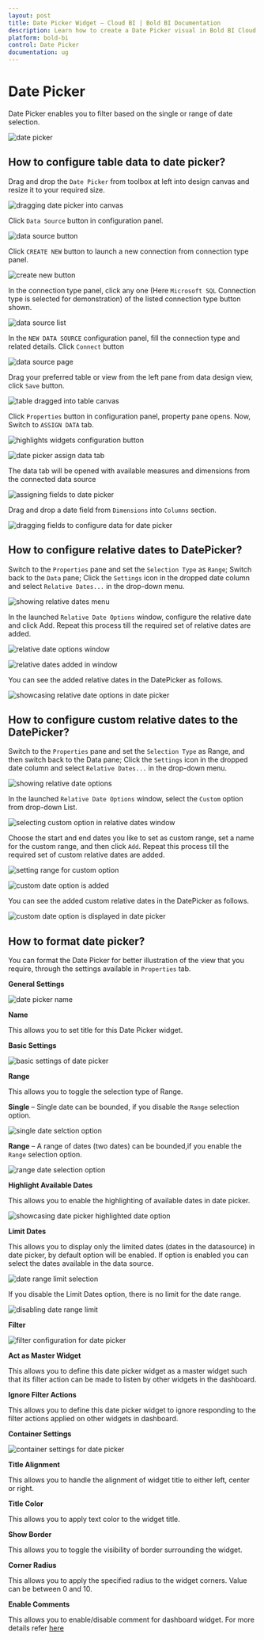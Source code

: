 ```yaml
---
layout: post
title: Date Picker Widget – Cloud BI | Bold BI Documentation
description: Learn how to create a Date Picker visual in Bold BI Cloud dashboard, configure data field and other settings.
platform: bold-bi
control: Date Picker
documentation: ug
---
```


# Date Picker

Date Picker enables you to filter based on the single or range of date selection. 

![date picker](/static/assets/cloud/visualizing-data/visualization-widgets/images/date-picker/datepicker.png)

## How to configure table data to date picker?

Drag and drop the `Date Picker` from toolbox at left into design canvas and resize it to your required size.

![dragging date picker into canvas](/static/assets/cloud/visualizing-data/visualization-widgets/images/date-picker/drop-widgets.png)

Click `Data Source` button in configuration panel.

![data source button](/static/assets/cloud/visualizing-data/visualization-widgets/images/databutton.png)

Click `CREATE NEW` button to launch a new connection from connection type panel.

![create new button](/static/assets/cloud/visualizing-data/visualization-widgets/images/datasourcebutton.png)

In the connection type panel, click any one (Here `Microsoft SQL` Connection type is selected for demonstration) of the listed connection type button shown.

![data source list](/static/assets/cloud/visualizing-data/visualization-widgets/images/datasourcelist.png)

In the `NEW DATA SOURCE` configuration panel, fill the connection type and related details. Click `Connect` button

![data source page](/static/assets/cloud/visualizing-data/visualization-widgets/images/Connectbutton.png)

Drag your preferred table or view from the left pane from data design view, click `Save` button.

![table dragged into table canvas](/static/assets/cloud/visualizing-data/visualization-widgets/images/virtualtable.png)

Click `Properties` button in configuration panel, property pane opens. Now, Switch to `ASSIGN DATA` tab.

![highlights widgets configuration button](/static/assets/cloud/visualizing-data/visualization-widgets/images/designerpropertiesbutton.png)

![date picker assign data tab](/static/assets/cloud/visualizing-data/visualization-widgets/images/date-picker/datepickerdatatab.png)

The data tab will be opened with available measures and dimensions from the connected data source

![assigning fields to date picker](/static/assets/cloud/visualizing-data/visualization-widgets/images/date-picker/datepickerassigndata.png)

Drag and drop a date field from `Dimensions` into `Columns` section.

![dragging fields to configure data for date picker](/static/assets/cloud/visualizing-data/visualization-widgets/images/date-picker/configure-widget.png)


## How to configure relative dates to DatePicker?

Switch to the `Properties` pane and set the `Selection Type` as `Range`; Switch back to the `Data` pane; Click the `Settings` icon in the dropped date column and select `Relative Dates...` in the drop-down menu.

![showing relative dates menu](/static/assets/cloud/visualizing-data/visualization-widgets/images/date-picker/relativedatesdatepicker.png)

In the launched `Relative Date Options` window, configure the relative date and click Add. Repeat this process till the required set of relative dates are added.

![relative date options window](/static/assets/cloud/visualizing-data/visualization-widgets/images/date-picker/relativedatefilterwindow_datepicker.png)

![relative dates added in window](/static/assets/cloud/visualizing-data/visualization-widgets/images/date-picker/relativedateoptionsadded_datepicker.png)

You can see the added relative dates in the DatePicker as follows.  

![showcasing relative date options in date picker](/static/assets/cloud/visualizing-data/visualization-widgets/images/date-picker/relativedateoptionsin_datepicker.png)

## How to configure custom relative dates to the DatePicker?

Switch to the  `Properties` pane and set the `Selection Type` as Range, and then switch back to the Data pane; Click the `Settings` icon in the dropped date column and select `Relative Dates...` in the drop-down menu.

![showing relative date options](/static/assets/cloud/visualizing-data/visualization-widgets/images/date-picker/customrelativedatesdatepicker.png)

In the launched `Relative Date Options` window, select the `Custom` option from drop-down List.

![selecting custom option in relative dates window](/static/assets/cloud/visualizing-data/visualization-widgets/images/date-picker/customoptionin_relativedatefilter_datepicker.png)

Choose the start and end dates you like to set as custom range, set a name for the custom range, and then click `Add`. Repeat this process till the required set of custom 
relative dates are added.

![setting range for custom option](/static/assets/cloud/visualizing-data/visualization-widgets/images/date-picker/customdatelimits_relativedatefilter_datepicker.png)

![custom date option is added](/static/assets/cloud/visualizing-data/visualization-widgets/images/date-picker/customdateadded_relativedate_datepicker.png)

You can see the added custom relative dates in the DatePicker as follows.

![custom date option is displayed in date picker](/static/assets/cloud/visualizing-data/visualization-widgets/images/date-picker/customrelativedatefilterdisplayed_datepicker.png)



## How to format date picker?

You can format the Date Picker for better illustration of the view that you require, through the settings available in `Properties` tab.

**General Settings**

![date picker name](/static/assets/cloud/visualizing-data/visualization-widgets/images/date-picker/general-settings.png)

**Name**

This allows you to set title for this Date Picker widget.

**Basic Settings**

![basic settings of date picker](/static/assets/cloud/visualizing-data/visualization-widgets/images/date-picker/basic-settings.png)

**Range**

This allows you to toggle the selection type of Range.

**Single** – Single date can be bounded, if you disable the `Range` selection option.

![single date selction option](/static/assets/cloud/visualizing-data/visualization-widgets/images/date-picker/single-selection.png)

**Range** – A range of dates (two dates) can be bounded,if you enable the `Range` selection option.

![range date selection option](/static/assets/cloud/visualizing-data/visualization-widgets/images/date-picker/range-selection.png)

**Highlight Available Dates**

This allows you to enable the highlighting of available dates in date picker.

![showcasing date picker highlighted date option](/static/assets/cloud/visualizing-data/visualization-widgets/images/date-picker/datepicker_high.png)

**Limit Dates**

This allows you to display only the limited dates (dates in the datasource) in date picker, by default option will be enabled. If option is enabled you can select the dates available in the data source.

![date range limit selection](/static/assets/cloud/visualizing-data/visualization-widgets/images/date-picker/datepicker_limit.png)

If you disable the Limit Dates option, there is no limit for the date range.

![disabling date range limit](/static/assets/cloud/visualizing-data/visualization-widgets/images/date-picker/datepicker_limitless.png)

**Filter**

![filter configuration for date picker](/static/assets/cloud/visualizing-data/visualization-widgets/images/date-picker/filter.png)

**Act as Master Widget**

This allows you to define this date picker widget as a master widget such that its filter action can be made to listen by other widgets in the dashboard.

**Ignore Filter Actions**

This allows you to define this date picker widget to ignore responding to the filter actions applied on other widgets in dashboard.

**Container Settings**

![container settings for date picker](/static/assets/cloud/visualizing-data/visualization-widgets/images/date-picker/container-settings.png)

**Title Alignment**

This allows you to handle the alignment of widget title to either left, center or right.

**Title Color**

This allows you to apply text color to the widget title.

**Show Border**

This allows you to toggle the visibility of border surrounding the widget.

**Corner Radius**

This allows you to apply the specified radius to the widget corners. Value can be between 0 and 10.

**Enable Comments**

This allows you to enable/disable comment for dashboard widget. For more details refer [here](/cloud-bi/visualizing-data/working-with-widgets/commenting-widget/)






